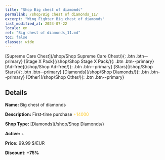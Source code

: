 ```yaml
---
title: "Shop Big chest of diamonds"
permalink: /shop/Big chest of diamonds_11/
excerpt: "Wing Fighter Big chest of diamonds"
last_modified_at: 2023-07-22
locale: en
ref: "Big chest of diamonds_11.md"
toc: false
classes: wide
---
```



  [Supreme Care Chest](/shop/Shop Supreme Care Chest/){: .btn .btn--primary}   [Stage X Pack](/shop/Shop Stage X Pack/){: .btn .btn--primary}   [Ad-free](/shop/Shop Ad-free/){: .btn .btn--primary}   [Stars](/shop/Shop Stars/){: .btn .btn--primary}   [Diamonds](/shop/Shop Diamonds/){: .btn .btn--primary}   [Other](/shop/Shop Other/){: .btn .btn--primary} 

## Details

 **Name:** Big chest of diamonds 

 **Description:** First-time purchase <span style="color: #FFC926">+14000</span><br/><span style="color: #ffffff;"></span>

 **Shop Type:** [Diamonds](/shop/Shop Diamonds/)

 **Active:** + 

 **Price:** 99.99 $/EUR 

 **Discount: +75%** 


